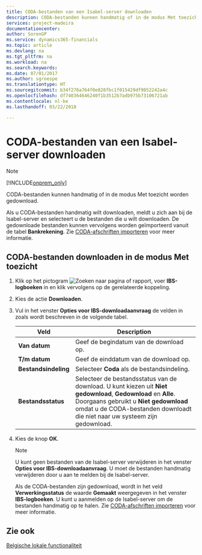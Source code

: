 ```yaml
---
title: CODA-bestanden van een Isabel-server downloaden
description: CODA-bestanden kunnen handmatig of in de modus Met toezicht worden gedownload.
services: project-madeira
documentationcenter: 
author: SorenGP
ms.service: dynamics365-financials
ms.topic: article
ms.devlang: na
ms.tgt_pltfrm: na
ms.workload: na
ms.search.keywords: 
ms.date: 07/01/2017
ms.author: sgroespe
ms.translationtype: HT
ms.sourcegitcommit: b34f276a764f0e828fbc1f015429df9852242a4c
ms.openlocfilehash: df740364646240f1b3512b7adb975b73106721ab
ms.contentlocale: nl-be
ms.lasthandoff: 03/22/2018

---
```

# <a name="download-coda-files-from-an-isabel-server"></a>CODA-bestanden van een Isabel-server downloaden
> [!Note]
> [!INCLUDE[onprem_only](../../includes/onprem_only_md.md)]

CODA-bestanden kunnen handmatig of in de modus Met toezicht worden gedownload.  

Als u CODA-bestanden handmatig wilt downloaden, meldt u zich aan bij de Isabel-server en selecteert u de bestanden die u wilt downloaden. De gedownloade bestanden kunnen vervolgens worden geïmporteerd vanuit de tabel **Bankrekening**. Zie [CODA-afschriften importeren](how-to-import-coda-statements.md) voor meer informatie.  

## <a name="to-download-coda-files-in-attended-mode"></a>CODA-bestanden downloaden in de modus Met toezicht  

1.  Klik op het pictogram ![Zoeken naar pagina of rapport](../../media/ui-search/search_small.png "pictogram Zoeken naar pagina of rapport"), voer **IBS-logboeken** in en klik vervolgens op de gerelateerde koppeling.  
2.  Kies de actie **Downloaden**.  
3.  Vul in het venster **Opties voor IBS-downloadaanvraag** de velden in zoals wordt beschreven in de volgende tabel.  

    |Veld|Description|  
    |---------------------------------|---------------------------------------|  
    |**Van datum**|Geef de begindatum van de download op.|  
    |**T/m datum**|Geef de einddatum van de download op.|  
    |**Bestandsindeling**|Selecteer **Coda** als de bestandsindeling.|  
    |**Bestandsstatus**|Selecteer de bestandsstatus van de download. U kunt kiezen uit **Niet gedownload**, **Gedownload** en **Alle**. Doorgaans gebruikt u **Niet gedownload** omdat u de CODA-bestanden downloadt die niet naar uw systeem zijn gedownload.|  

4.  Kies de knop **OK**.  

    > [!NOTE]  
    >  U kunt geen bestanden van de Isabel-server verwijderen in het venster **Opties voor IBS-downloadaanvraag**. U moet de bestanden handmatig verwijderen door u aan te melden bij de Isabel-server.  

     Als de CODA-bestanden zijn gedownload, wordt in het veld **Verwerkingsstatus** de waarde **Gemaakt** weergegeven in het venster **IBS-logboeken**. U kunt u aanmelden op de Isabel-server om de bestanden handmatig op te halen. Zie [CODA-afschriften importeren](how-to-import-coda-statements.md) voor meer informatie.  

## <a name="see-also"></a>Zie ook  
[Belgische lokale functionaliteit](belgium-local-functionality.md)

